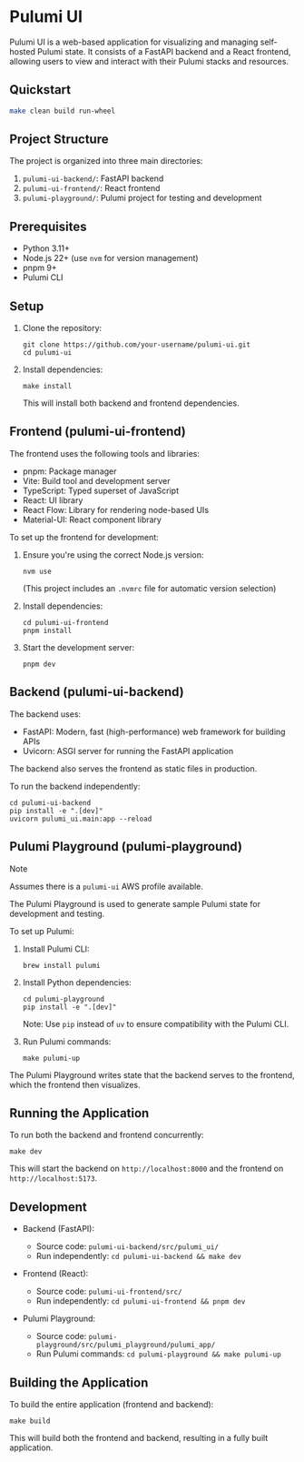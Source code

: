 # Pulumi UI

Pulumi UI is a web-based application for visualizing and managing self-hosted Pulumi state. It consists of a FastAPI backend and a React frontend, allowing users to view and interact with their Pulumi stacks and resources.

## Quickstart

```bash
make clean build run-wheel
```

## Project Structure

The project is organized into three main directories:

1. `pulumi-ui-backend/`: FastAPI backend
2. `pulumi-ui-frontend/`: React frontend
3. `pulumi-playground/`: Pulumi project for testing and development

## Prerequisites

- Python 3.11+
- Node.js 22+ (use `nvm` for version management)
- pnpm 9+
- Pulumi CLI

## Setup

1. Clone the repository:
   ```
   git clone https://github.com/your-username/pulumi-ui.git
   cd pulumi-ui
   ```

2. Install dependencies:
   ```
   make install
   ```

   This will install both backend and frontend dependencies.

## Frontend (pulumi-ui-frontend)

The frontend uses the following tools and libraries:

- pnpm: Package manager
- Vite: Build tool and development server
- TypeScript: Typed superset of JavaScript
- React: UI library
- React Flow: Library for rendering node-based UIs
- Material-UI: React component library

To set up the frontend for development:

1. Ensure you're using the correct Node.js version:
   ```
   nvm use
   ```
   (This project includes an `.nvmrc` file for automatic version selection)

2. Install dependencies:
   ```
   cd pulumi-ui-frontend
   pnpm install
   ```

3. Start the development server:
   ```
   pnpm dev
   ```

## Backend (pulumi-ui-backend)

The backend uses:

- FastAPI: Modern, fast (high-performance) web framework for building APIs
- Uvicorn: ASGI server for running the FastAPI application

The backend also serves the frontend as static files in production.

To run the backend independently:

```
cd pulumi-ui-backend
pip install -e ".[dev]"
uvicorn pulumi_ui.main:app --reload
```

## Pulumi Playground (pulumi-playground)

> [!NOTE]
> Assumes there is a `pulumi-ui` AWS profile available.

The Pulumi Playground is used to generate sample Pulumi state for development and testing.

To set up Pulumi:

1. Install Pulumi CLI:
   ```
   brew install pulumi
   ```

2. Install Python dependencies:
   ```
   cd pulumi-playground
   pip install -e ".[dev]"
   ```
   Note: Use `pip` instead of `uv` to ensure compatibility with the Pulumi CLI.

3. Run Pulumi commands:
   ```
   make pulumi-up
   ```

The Pulumi Playground writes state that the backend serves to the frontend, which the frontend then visualizes.

## Running the Application

To run both the backend and frontend concurrently:

```
make dev
```

This will start the backend on `http://localhost:8000` and the frontend on `http://localhost:5173`.

## Development

- Backend (FastAPI):
  - Source code: `pulumi-ui-backend/src/pulumi_ui/`
  - Run independently: `cd pulumi-ui-backend && make dev`

- Frontend (React):
  - Source code: `pulumi-ui-frontend/src/`
  - Run independently: `cd pulumi-ui-frontend && pnpm dev`

- Pulumi Playground:
  - Source code: `pulumi-playground/src/pulumi_playground/pulumi_app/`
  - Run Pulumi commands: `cd pulumi-playground && make pulumi-up`

## Building the Application

To build the entire application (frontend and backend):

```
make build
```

This will build both the frontend and backend, resulting in a fully built application.
